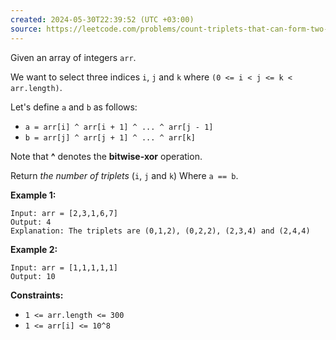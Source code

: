 ```yaml
---
created: 2024-05-30T22:39:52 (UTC +03:00)
source: https://leetcode.com/problems/count-triplets-that-can-form-two-arrays-of-equal-xor/description/?envType=daily-question&envId=2024-05-30
---
```

Given an array of integers `arr`.

We want to select three indices `i`, `j` and `k` where `(0 <= i < j <= k < arr.length)`.

Let's define `a` and `b` as follows:

-   `a = arr[i] ^ arr[i + 1] ^ ... ^ arr[j - 1]`
-   `b = arr[j] ^ arr[j + 1] ^ ... ^ arr[k]`

Note that **^** denotes the **bitwise-xor** operation.

Return _the number of triplets_ (`i`, `j` and `k`) Where `a == b`.

**Example 1:**

```
Input: arr = [2,3,1,6,7]
Output: 4
Explanation: The triplets are (0,1,2), (0,2,2), (2,3,4) and (2,4,4)
```

**Example 2:**

```
Input: arr = [1,1,1,1,1]
Output: 10
```

**Constraints:**

-   `1 <= arr.length <= 300`
-   `1 <= arr[i] <= 10^8`
